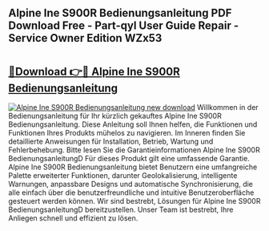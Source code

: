 ## Alpine Ine S900R Bedienungsanleitung PDF Download Free - Part-qyl User Guide Repair - Service Owner Edition WZx53

# <h2><a href="http://df11ss.blite.top/?on=Alpine+Ine+S900R+Bedienungsanleitung">🔗Download 👉🔴 Alpine Ine S900R Bedienungsanleitung</a></h2>

[![Alpine Ine S900R Bedienungsanleitung new download](https://i.imgur.com/lujVjoI.png)](http://df11ss.blite.top/?on=Alpine+Ine+S900R+Bedienungsanleitung)
Willkommen in der Bedienungsanleitung für Ihr kürzlich gekauftes Alpine Ine S900R Bedienungsanleitung. Diese Anleitung soll Ihnen helfen, die Funktionen und Funktionen Ihres Produkts mühelos zu navigieren. Im Inneren finden Sie detaillierte Anweisungen für Installation, Betrieb, Wartung und Fehlerbehebung. Bitte lesen Sie die Garantieinformationen Alpine Ine S900R BedienungsanleitungD Für dieses Produkt gilt eine umfassende Garantie. Alpine Ine S900R Bedienungsanleitung bietet Benutzern eine umfangreiche Palette erweiterter Funktionen, darunter Geolokalisierung, intelligente Warnungen, anpassbare Designs und automatische Synchronisierung, die alle einfach über die benutzerfreundliche und intuitive Benutzeroberfläche gesteuert werden können. Wir sind bestrebt, Lösungen für Alpine Ine S900R BedienungsanleitungD bereitzustellen. Unser Team ist bestrebt, Ihre Anliegen schnell und effizient zu lösen.
